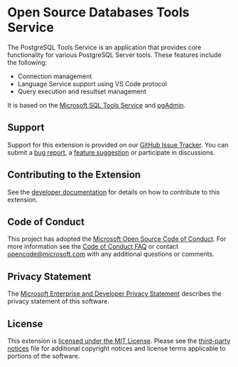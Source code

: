 # Open Source Databases Tools Service 
The PostgreSQL Tools Service is an application that provides core functionality for various PostgreSQL Server tools.  These features include the following:
* Connection management
* Language Service support using VS Code protocol
* Query execution and resultset management

It is based on the [Microsoft SQL Tools Service](https://github.com/Microsoft/sqltoolsservice) and [pgAdmin](https://www.pgadmin.org).

## Support
Support for this extension is provided on our [GitHub Issue Tracker]. You can submit a [bug report], a [feature suggestion] or participate in discussions.

## Contributing to the Extension
See the [developer documentation] for details on how to contribute to this extension.

## Code of Conduct
This project has adopted the [Microsoft Open Source Code of Conduct]. For more information see the [Code of Conduct FAQ] or contact [opencode@microsoft.com] with any additional questions or comments.

## Privacy Statement
The [Microsoft Enterprise and Developer Privacy Statement] describes the privacy statement of this software.

## License
This extension is [licensed under the MIT License]. Please see the [third-party notices] file for additional copyright notices and license terms applicable to portions of the software.

[GitHub Issue Tracker]:https://github.com/Microsoft/pgtoolsservice/issues
[bug report]:https://github.com/Microsoft/pgtoolsservice/issues/new?labels=bug
[feature suggestion]:https://github.com/Microsoft/pgtoolsservice/issues/new?labels=feature-request
[developer documentation]:https://github.com/Microsoft/pgtoolsservice/wiki/How-to-Contribute
[Microsoft Enterprise and Developer Privacy Statement]:https://go.microsoft.com/fwlink/?LinkId=786907&lang=en7
[licensed under the MIT License]:https://github.com/Microsoft/pgtoolsservice/blob/master/License.txt
[third-party notices]: https://github.com/Microsoft/pgtoolsservice/blob/master/ThirdPartyNotices.txt
[Microsoft Open Source Code of Conduct]:https://opensource.microsoft.com/codeofconduct/
[Code of Conduct FAQ]:https://opensource.microsoft.com/codeofconduct/faq/
[opencode@microsoft.com]:mailto:opencode@microsoft.com
